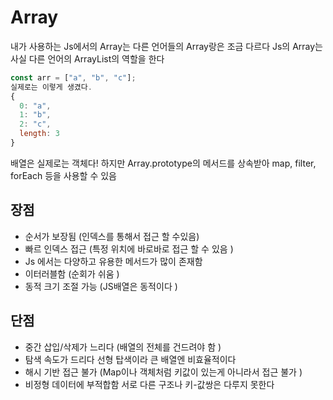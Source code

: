# Array

내가 사용하는 Js에서의 Array는 다른 언어들의 Array랑은 조금 다르다
Js의 Array는 사실 다른 언어의 ArrayList의 역할을 한다

```js
const arr = ["a", "b", "c"];
실제로는 이렇게 생겼다.
{
  0: "a",
  1: "b",
  2: "c",
  length: 3
}
```

배열은 실제로는 객체다!
하지만 Array.prototype의 메서드를 상속받아 map, filter, forEach 등을 사용할 수 있음

## 장점

- 순서가 보장됨 (인덱스를 통해서 접근 할 수있음)
- 빠르 인덱스 접근 (특정 위치에 바로바로 접근 할 수 있음 )
- Js 에서는 다양하고 유용한 메서드가 많이 존재함
- 이터러블함 (순회가 쉬움 )
- 동적 크기 조절 가능 (JS배열은 동적이다 )

## 단점

- 중간 삽입/삭제가 느리다 (배열의 전체를 건드려야 함 )
- 탐색 속도가 드리다 선형 탑색이라 큰 배열엔 비효율적이다
- 해시 기반 접근 불가 (Map이나 객체처럼 키값이 있는게 아니라서 접근 불가 )
- 비정형 데이터에 부적합함 서로 다른 구조나 키-값쌍은 다루지 못한다
